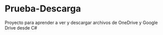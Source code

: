 # Prueba-Descarga

Proyecto para aprender a ver y descargar archivos de OneDrive y Google Drive desde C#
